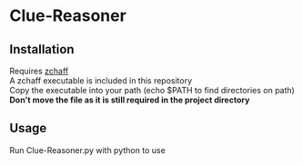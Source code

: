 # Clue-Reasoner

## Installation

Requires [zchaff](https://www.princeton.edu/~chaff/zchaff.html)  
A zchaff executable is included in this repository  
Copy the executable into your path (echo $PATH to find directories on path)  
**Don't move the file as it is still required in the project directory**

## Usage

Run Clue-Reasoner.py with python to use
